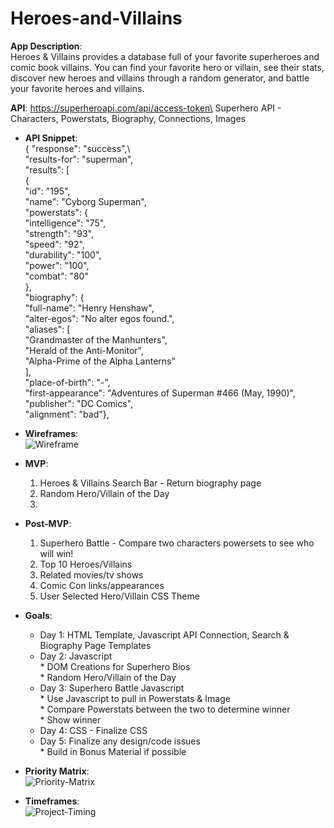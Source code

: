 # Heroes-and-Villains

**App Description**:  
Heroes & Villains provides a database full of your favorite superheroes and comic book villains.  You can find your favorite hero or villain, see their stats, discover new heroes and villains through a random generator, and battle your favorite heroes and villains.

 **API**: https://superheroapi.com/api/access-token\
 Superhero API - Characters, Powerstats, Biography, Connections, Images

- **API Snippet**: \
{
    "response": "success",\    
    "results-for": "superman",\
    "results": [\
        {\
            "id": "195",\
            "name": "Cyborg Superman",\
            "powerstats": {\
                "intelligence": "75",\
                "strength": "93",\
                "speed": "92",\
                "durability": "100",\
                "power": "100",\
                "combat": "80"\
            },\
            "biography": {\
                "full-name": "Henry Henshaw",\
                "alter-egos": "No alter egos found.",\
                "aliases": [\
                    "Grandmaster of the Manhunters",\
                    "Herald of the Anti-Monitor",\
                    "Alpha-Prime of the Alpha Lanterns"\
                ],\
                "place-of-birth": "-",\
                "first-appearance": "Adventures of Superman #466 (May, 1990)",\
                "publisher": "DC Comics",\
                "alignment": "bad"},
   
- **Wireframes**:\
![Wireframe](https://res.cloudinary.com/decd84s0g/image/upload/v1604982880/Heroes%20and%20Villains/Heroes_and_Villains_Wireframe.png)


- **MVP**:  
    1. Heroes & Villains Search Bar - Return biography page
    2. Random Hero/Villain of the Day
    3.
    
- **Post-MVP**: 
    1. Superhero Battle - Compare two characters powersets to see who will win! 
    2. Top 10 Heroes/Villains
    3. Related movies/tv shows
    4. Comic Con links/appearances
    5. User Selected Hero/Villain CSS Theme
    
- **Goals**: 
    * Day 1: HTML Template, Javascript API Connection, Search & Biography Page Templates
    * Day 2: Javascript\
           * DOM Creations for Superhero Bios\
           * Random Hero/Villain of the Day
    * Day 3: Superhero Battle Javascript\
            * Use Javascript to pull in Powerstats & Image\
            * Compare Powerstats between the two to determine winner\
            * Show winner
    * Day 4: CSS - Finalize CSS
    * Day 5: Finalize any design/code issues\
            * Build in Bonus Material if possible
          
- **Priority Matrix**:\
![Priority-Matrix](https://res.cloudinary.com/decd84s0g/image/upload/v1604980970/Heroes%20and%20Villains/Heroes_Villains_Priority_Matrix.001.jpg)

- **Timeframes**:\
![Project-Timing](https://res.cloudinary.com/decd84s0g/image/upload/v1605023564/Heroes%20and%20Villains/Heroes_and_Villains_Project_Timing.001.jpg) 